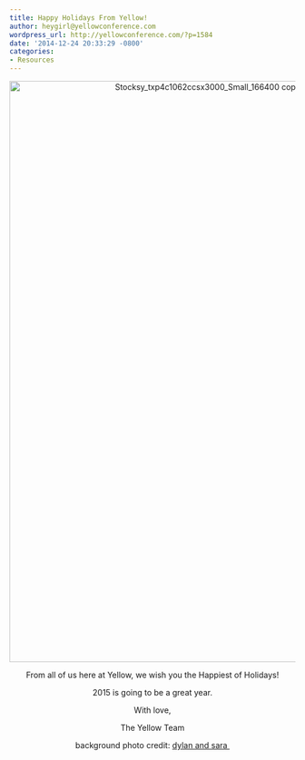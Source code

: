 ```yaml
---
title: Happy Holidays From Yellow!
author: heygirl@yellowconference.com
wordpress_url: http://yellowconference.com/?p=1584
date: '2014-12-24 20:33:29 -0800'
categories:
- Resources
---
```

<p style="text-align: center;"><a href="http://yellowconference.com/wp-content/uploads/2014/12/Stocksy_txp4c1062ccsx3000_Small_166400-copy1.jpg"><img class="size-large wp-image-1602 alignleft" src="http://yellowconference.com/wp-content/uploads/2014/12/Stocksy_txp4c1062ccsx3000_Small_166400-copy1-682x1024.jpg" alt="Stocksy_txp4c1062ccsx3000_Small_166400 copy" width="682" height="1024" /></a></p></p>
<p style="text-align: center;">From all of us here at Yellow, we wish you the Happiest of Holidays!</p></p>
<p style="text-align: center;">2015 is going to be a great year.</p></p>
<p style="text-align: center;">With love,</p></p>
<p style="text-align: center;">The Yellow Team</p></p>
<p style="text-align: center;">background photo credit: <a href="http://dylandsara.com/" target="_blank">dylan and sara&nbsp;</a></p></p>

